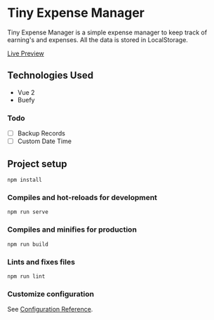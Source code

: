 # Tiny Expense Manager

Tiny Expense Manager is a simple expense manager to keep track of earning's and expenses. All the data is stored in LocalStorage.

[Live Preview](https://tiny-expense-manager.netlify.app/)

## Technologies Used
- Vue 2
- Buefy

### Todo

- [ ] Backup Records
- [ ] Custom Date Time

## Project setup
```
npm install
```

### Compiles and hot-reloads for development
```
npm run serve
```

### Compiles and minifies for production
```
npm run build
```

### Lints and fixes files
```
npm run lint
```

### Customize configuration
See [Configuration Reference](https://cli.vuejs.org/config/).

